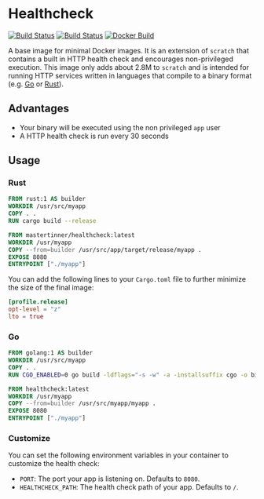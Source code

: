 # Healthcheck

[![Build Status](https://img.shields.io/travis/mastertinner/healthcheck.svg?style=flat-square)](https://travis-ci.org/mastertinner/healthcheck)
[![Build Status](https://img.shields.io/endpoint.svg?url=https%3A%2F%2Factions-badge.atrox.dev%2Fmastertinner%2Fhealthcheck%2Fbadge&style=flat-square)](https://github.com/mastertinner/healthcheck/actions)
[![Docker Build](https://img.shields.io/docker/build/mastertinner/healthcheck.svg?style=flat-square)](https://hub.docker.com/r/mastertinner/healthcheck)

A base image for minimal Docker images. It is an extension of `scratch` that contains a built in HTTP health check and encourages non-privileged execution.
This image only adds about 2.8M to `scratch` and is intended for running HTTP services written in languages that compile to a binary format (e.g. [Go](https://golang.org) or [Rust](https://www.rust-lang.org)).

## Advantages

- Your binary will be executed using the non privileged `app` user
- A HTTP health check is run every 30 seconds

## Usage

### Rust

```Dockerfile
FROM rust:1 AS builder
WORKDIR /usr/src/myapp
COPY . .
RUN cargo build --release

FROM mastertinner/healthcheck:latest
WORKDIR /usr/myapp
COPY --from=builder /usr/src/app/target/release/myapp .
EXPOSE 8080
ENTRYPOINT ["./myapp"]
```

You can add the following lines to your `Cargo.toml` file to further minimize the size of the final image:

```toml
[profile.release]
opt-level = "z"
lto = true
```

### Go

```Dockerfile
FROM golang:1 AS builder
WORKDIR /usr/src/myapp
COPY . .
RUN CGO_ENABLED=0 go build -ldflags="-s -w" -a -installsuffix cgo -o bin/myapp ./cmd/myapp

FROM healthcheck:latest
WORKDIR /usr/myapp
COPY --from=builder /usr/src/myapp/myapp .
EXPOSE 8080
ENTRYPOINT ["./myapp"]
```

### Customize

You can set the following environment variables in your container to customize the health check:

- `PORT`: The port your app is listening on. Defaults to `8080`.
- `HEALTHCHECK_PATH`: The health check path of your app. Defaults to `/`.
